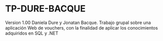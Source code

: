 # TP-DURE-BACQUE
Version 1.00
Daniela Dure y Jonatan Bacque. 
Trabajo grupal sobre una aplicación Web de vouchers, con la finalidad de aplicar los conocimientos adquiridos en SQL y .NET
